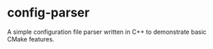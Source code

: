 # config-parser
 A simple configuration file parser written in C++ to demonstrate basic CMake features.
